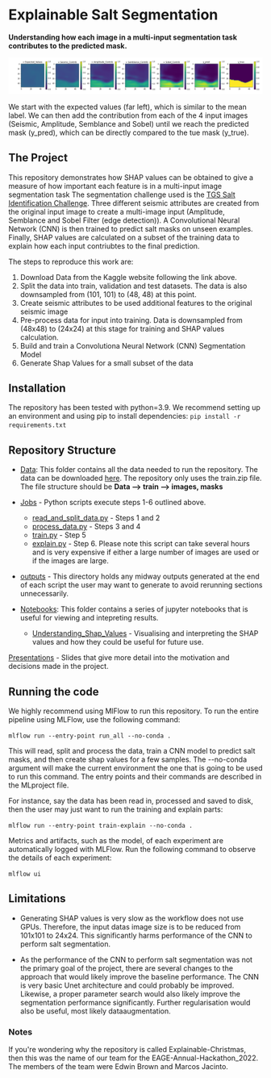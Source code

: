 # Explainable Salt Segmentation

**Understanding how each image in a multi-input segmentation task contributes to the predicted mask.**

![Additive_Channel_Contributions](Notebooks/Figures/Additive_Channel_Contributions_resized_for_readme.png)

We start with the expected values (far left), which is similar to the mean label.
We can then add the contribution from each of the 4 input images (Seismic, Amplitude, Semblance and Sobel)
until we reach the predicted mask (y_pred), which can be directly compared to the tue mask (y_true).  

## The Project
This repository demonstrates how SHAP values can be obtained to give a measure of how important each feature is in a multi-input image segmentation task
The segmentation challenge used is the [TGS Salt Identification Challenge](https://www.kaggle.com/c/tgs-salt-identification-challenge). 
Three different seismic attributes are created from the original input image to create a multi-image input (Amplitude, Semblance and Sobel Filter (edge detection)).
A Convolutional Neural Network (CNN) is then trained to predict salt masks on unseen examples. Finally, SHAP values are
calculated on a subset of the training data to explain how each input contriubtes to the final prediction. 

The steps to reproduce this work are: 

1. Download Data from the Kaggle website following the link above.
2. Split the data into train, validation and test datasets. The data is also downsampled from (101, 101) to (48, 48) at this point. 
3. Create seismic attributes to be used additional features to the original seismic image
4. Pre-process data for input into training. Data is downsampled from (48x48) to (24x24) at this stage for training and SHAP values calculation.
5. Build and train a Convolutiona Neural Network (CNN) Segmentation Model
6. Generate Shap Values for a small subset of the data

## Installation
The repository has been tested with python=3.9. We recommend setting up an environment and using pip to
install dependencies:
`pip install -r requirements.txt`

## Repository Structure

- [Data](Data): This folder contains all the data needed to run the repository. The data can be downloaded
[here](https://www.kaggle.com/competitions/tgs-salt-identification-challenge/data). The repository only uses the train.zip file. The file structure should be **Data --> train --> images, masks** 

- [Jobs](Jobs) - Python scripts execute steps 1-6 outlined above. 
  - [read_and_split_data.py](Jobs/read_and_split_data.py) - Steps 1 and 2
  - [process_data.py](Jobs/process_data.py) - Steps 3 and 4
  - [train.py](Jobs/train.py) - Step 5
  - [explain.py](Jobs/explain.py) - Step 6. Please note this script can take several hours and is very expensive if either a large number of images are used or if the images are large. 
- [outputs](outputs) - This directory holds any midway outputs generated at the end of each script the user may want
  to generate to avoid rerunning sections unnecessarily. 

- [Notebooks](Notebooks): This folder contains a series of jupyter notebooks that is useful for viewing and intepreting results. 
  - [Understanding_Shap_Values](Notebooks/Understanding_Shap_Values.ipynb) - Visualising and interpreting the SHAP values and how they could be useful for future use. 
  
[Presentations](Presentations) - Slides that give more detail into the motivation and decisions made in the project. 
  

## Running the code
We highly recommend using MlFlow to run this repository. 
To run the entire pipeline using MLFlow, use the following command:

`mlflow run --entry-point run_all --no-conda .`

This will read, split and process the data, train a CNN model to predict salt masks, and then create shap values
for a few samples. The --no-conda argument will make the current environment the one that is going to be used to run this command.
The entry points and their commands are described in the MLproject file.

For instance, say the data has been read in, processed and saved to disk, then the user may just want to run the
training and explain parts:

`mlflow run --entry-point train-explain --no-conda .`

Metrics and artifacts, such as the model, of each experiment are automatically logged with MLFlow.
Run the following command to observe the details of each experiment:

`mlflow ui`

## Limitations

- Generating SHAP values is very slow as the workflow does not use GPUs. Therefore, the input datas image size is 
to be reduced from 101x101 to 24x24. This significantly harms performance of the CNN to perform salt segmentation.


- As the performance of the CNN to perform salt segmentation was not the primary goal of the project, there are several
changes to the approach that would likely improve the baseline performance. 
The CNN is very basic Unet architecture and could probably be improved.
Likewise, a proper parameter search would also likely improve the segmentation performance significantly. Further regularisation would also be useful, most likely dataaugmentation. 


### Notes

If you're wondering why the repository is called Explainable-Christmas, then this was the name of our team
for the EAGE-Annual-Hackathon_2022. The members of the team were Edwin Brown and Marcos Jacinto. 
